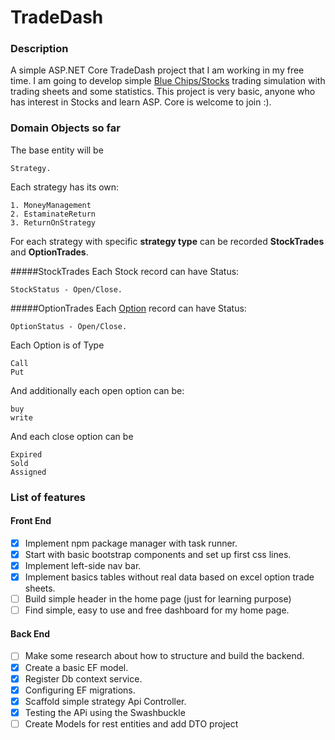 # TradeDash

### Description
A simple ASP.NET Core TradeDash project that I am working in my free time. I am going to develop simple [Blue Chips/Stocks](https://www.investopedia.com/terms/b/bluechip.asp) trading simulation with trading sheets and some statistics. This project is very basic, anyone who has interest in Stocks and learn ASP. Core is welcome to join :).

### Domain Objects so far
The base entity will be 
    
    Strategy. 
    
Each strategy has its own:

    1. MoneyManagement
    2. EstaminateReturn
    3. ReturnOnStrategy

For each strategy with specific **strategy type** can be recorded **StockTrades** and **OptionTrades**.

#####StockTrades
Each Stock record can have Status: 

    StockStatus - Open/Close.

#####OptionTrades
Each [Option](https://www.investopedia.com/terms/s/stockoption.asp) record can have Status:

    OptionStatus - Open/Close.

Each Option is of Type

    Call
    Put

And additionally each open option can be: 

    buy
    write
And each close option can be
    
    Expired
    Sold
    Assigned

### List of features
                   
#### Front End 
 - [X] Implement npm package manager with task runner.     
 - [X] Start with basic bootstrap components and set up first css lines. 
 - [X] Implement left-side nav bar. 
 - [X] Implement basics tables without real data based on excel option trade sheets.
 - [ ] Build simple header in the home page (just for learning purpose)
 - [ ] Find simple, easy to use and free dashboard for my home page.

#### Back End
 - [ ] Make some research about how to structure and build the backend.
 - [X] Create a basic EF model.
 - [X] Register Db context service.
 - [X] Configuring EF migrations.
 - [X] Scaffold simple strategy Api Controller.
 - [x] Testing the APi using the Swashbuckle
 - [ ] Create Models for rest entities and add DTO project
